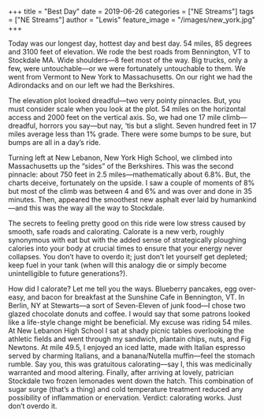 +++
title = "Best Day"
date = 2019-06-26
categories = ["NE Streams"]
tags = ["NE Streams"]
author = "Lewis"
feature_image = "/images/new_york.jpg"
+++

Today was our longest day, hottest day and best day.  54 miles, 85 degrees and 3100 feet of elevation. We rode the best roads from Bennington, VT to Stockdale MA. Wide shoulders—8 feet most of the way. Big trucks, only a few, were untouchable—or we were fortunately untouchable to them.  We went from Vermont to New York to Massachusetts. On our right we had the Adirondacks and on our left we had the Berkshires.

The elevation plot looked dreadful—two very pointy pinnacles. But, you must consider scale when you look at the plot.  54 miles on the horizontal access and 2000 feet on the vertical axis. So, we had one 17 mile climb—dreadful, horrors you say—but nay, ‘tis but a slight. Seven hundred feet in 17 miles average less than 1% grade. There were some bumps to be sure, but bumps are all in a day’s ride.

Turning left at New Lebanon, New York High School, we climbed into Massachusetts up the “sides” of the Berkshires. This was the second pinnacle: about 750 feet in 2.5 miles—mathematically about 6.8%. But, the charts deceive, fortunately on the upside. I saw a couple of moments of 8% but most of the climb was between 4 and 6% and was over and done in 35 minutes. Then, appeared the smoothest new asphalt ever laid by humankind—and this was the way all the way to Stockdale.

The secrets to feeling pretty good on this ride were low stress caused by smooth, safe roads and calorating.  Calorate is a new verb, roughly synonymous with eat but with the added sense of strategically ploughing calories into your body at crucial times to ensure that your energy never collapses.  You don’t have to overdo it; just don’t let yourself get depleted; keep fuel in your tank (when will this analogy die or simply become unintelligible to future generations?).

How did I calorate? Let me tell you the ways.  Blueberry pancakes, egg over-easy, and bacon for breakfast at the Sunshine Cafe in Bennington, VT. In Berlin, NY at Stewarts—a sort of Seven-Eleven of junk food—I chose two glazed chocolate donuts and coffee. I would say that some patrons looked like a life-style change might be beneficial. My excuse was riding 54 miles. At New Lebanon High School I sat at shady picnic tables overlooking the athletic fields and went through my sandwich, plantain chips, nuts, and Fig Newtons. At mile 49.5, I enjoyed an iced latte, made with Italian espresso served by charming Italians, and a banana/Nutella muffin—feel the stomach rumble. Say you, this was gratuitous calorating—say I, this was medicinally warranted and mood altering. Finally, after arriving at lovely, patrician Stockdale two frozen lemonades went down the hatch. This combination of sugar surge (that’s a thing) and cold temperature treatment reduced any possibility of inflammation or enervation. Verdict: calorating works.  Just don’t overdo it.   

